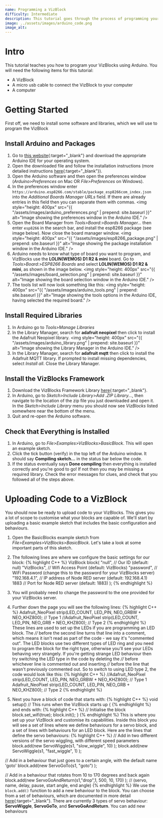 ```yaml
---
name: Programming a VizBlock
difficulty: Intermediate
description: This tutorial goes through the process of programming your VizBlock using Arduino, allowing you to add custom behaviours and code.
image: ../assets/images/arduino_code.png
image_alt:
---
```


# Intro
This tutorial teaches you how to program your VizBlocks using Arduino. You will need the following items for this tutorial:

- A VizBlock
- A micro usb cable to connect the VizBlock to your computer
- A computer


# Getting Started
First off, we need to install some software and libraries, which we will use to program the VizBlock

## Install Arduino and Packages
1. Go to [this website](https://www.arduino.cc/en/software){:target="_blank"} and download the appropriate Arduino IDE for your operating system.
2. Open the downloaded file and follow the installation instructions (more detailed instructions [here](https://www.arduino.cc/en/Guide){:target="_blank"}).
3. Open the Arduino software and then open the preferences window (*Arduino>Preferences* on Mac OR *File>Preferences* on Windows).
4. In the preferences window enter `https://arduino.esp8266.com/stable/package_esp8266com_index.json` into the *Additional Boards Manager URLs* field. If there are already entries in this field then you can separate them with commas.
<img style="height: 400px" src="{{ "/assets/images/arduino_preferences.png" | prepend: site.baseurl }}" alt="Image showing the preferences window in the Arduino IDE." />
5. Open the Board Manager from *Tools>Board:>Boards Manager...* then enter `esp8266` in the search bar, and install the esp8266 package (see image below). Now close the board manager window.
<img style="height: 400px" src="{{ "/assets/images/esp8266_package.png" | prepend: site.baseurl }}" alt="Image showing the package installation window in the Arduino IDE." />
6. Arduino needs to know what type of board you want to program, and VizBlocks use the **LOLIN(WEMOS) D1 R2 & mini** board. Go to *Tools>Board:>ESP8266 Boards* and select **LOLIN(WEMOS) D1 R2 & mini**, as shown in the image below. 
<img style="height: 400px" src="{{ "/assets/images/board_selection.png" | prepend: site.baseurl }}" alt="Image showing the board selection window in the Arduino IDE." />
7. The tools list will now look something like this: 
<img style="height: 400px" src="{{ "/assets/images/arduino_tools.png" | prepend: site.baseurl }}" alt="Image showing the tools options in the Arduino IDE, having selected the required board." />

## Install Required Libraries
1. In Arduino go to *Tools>Manage Libraries*
2. In the Library Manager, search for **adafruit neopixel** then click to install the Adafruit Neopixel library.
<img style="height: 400px" src="{{ "/assets/images/arduino_library.png" | prepend: site.baseurl }}" alt="Image showing the Library Manager in the Arduino IDE." />
3. In the Library Manager, search for **adafruit mqtt** then click to install the Adafruit MQTT library. If prompted to install missing dependencies, select *Install all*. Close the Library Manager.

## Install the VizBlocks Framework
1. Download the VizBlocks Framework Library [here](https://git.ecdf.ed.ac.uk/design-informatics/vizblocks/vizblocksframework/-/archive/master/vizblocksframework-master.zip){:target="_blank"}.
2. In Arduino, go to *Sketch>Include Library>Add .ZIP Library...*, then navigate to the location of the zip file you just downloaded and open it. In the *Sketch>Include Library* menu you should now see *VizBlocks* listed somewhere near the bottom of the menu.
3. Quit and re-open the Arduino software.

## Check that Everything is Installed
1. In Arduino, go to *File>Examples>VizBlocks>BasicBlock*. This will open an example sketch.
2. Click the tick button (verify) in the top left of the Arduino window. It should say **Compiling sketch...** in the status bar below the code.
3. If the status eventually says **Done compiling** then everything is installed correctly and you're good to go! If not then you may be missing a required library. Check the error messages for clues, and check that you followed all of the steps above.

# Uploading Code to a VizBlock
You should now be ready to upload code to your VizBlocks. This gives you a lot of scope to customise what your blocks are capable of. We'll start by uploading a basic example sketch that includes the basic configuration and behaviours.

1. Open the BasicBlocks example sketch from *File>Examples>VizBlocks>BasicBlock*. Let's take a look at some important parts of this sketch.
2. The following lines are where we configure the basic settings for our block:
{% highlight C++ %}
VizBlock block(
  "null",         // Our ID (default: null)
  "VizBlocks",    // Wifi Access Point (default: VizBlocks)
  "password",     // WiFi Password (change this to the password for your VizBlocks server)
  "192.168.4.1",  // IP address of Node RED server (default: 192.168.4.1)
  1883            // Port for Node RED server (default: 1883)
  );
{% endhighlight %}

3. You will probably need to change the password to the one provided for your VizBlocks server.
4. Further down the page you will see the following lines:
{% highlight C++ %}
Adafruit_NeoPixel strip(LED_COUNT, LED_PIN, NEO_GRBW + NEO_KHZ800); // Type 1
//Adafruit_NeoPixel strip(LED_COUNT, LED_PIN, NEO_GRB + NEO_KHZ800); // Type 2
{% endhighlight %}
These lines are used to set up the LEDs if you are programming an LED block. The *//* before the second line turns that line into a comment, which means it isn't read as part of the code - we say it's "commented out". The LED blocks use two different types of LED ring and you need to program the block for the right type, otherwise you'll see your LEDs behaving very strangely. If you're getting strange LED behaviour then try switching the LED type in the code by deleting the *//* before whichever line is commented out and inserting *//* before the line that wasn't previously commented out. So to switch to using LED type 2, the code would look like this:
{% highlight C++ %}
//Adafruit_NeoPixel strip(LED_COUNT, LED_PIN, NEO_GRBW + NEO_KHZ800); // Type 1
Adafruit_NeoPixel strip(LED_COUNT, LED_PIN, NEO_GRB + NEO_KHZ800); // Type 2
{% endhighlight %}
5. Next you have a block of code that starts with:
{% highlight C++ %}
void setup() // This runs when the VizBlock starts up
{
{% endhighlight %}
and ends with:
{% highlight C++ %}
  // Initialise the block
  block.set_wifi(true);
  block.init();
}
{% endhighlight %}
This is where you set up your VizBlock and customise its capabilities. Inside this block you will see a set of lines where we define behaviours for a servo block, and a set of lines with behaviours for an LED block. Here are the lines that define the servo behaviours:
{% highlight C++ %}
  // Add in two different versions of the servo wiggling, with different speed parameters
  block.add(new ServoWiggle(s1, "slow_wiggle", 10) );
  block.add(new ServoWiggle(s1, "fast_wiggle", 1) );
   
  // Add in a behaviour that just goes to a certain angle, with the default name 'goto'
  block.add(new ServoGoTo(s1, "goto") );

  // Add in a behaviour that rotates from 10 to 170 degrees and back again
  block.add(new ServoGoAndReturn(s1,"drop",1, 500, 10, 170) ); // (servo, name, delay, pause, start angle, end angle)
{% endhighlight %}
We use the `block.add()` function to add a new behaviour to the block. You can choose from a set of behaviours, which are documented in more detail [here](/docs/html/class_behaviour.html){:target="_blank"}. There are currently 3 types of servo behaviour: **ServoWiggle**, **ServoGoTo**, and **ServoGoAndReturn**. You can add new behaviours 